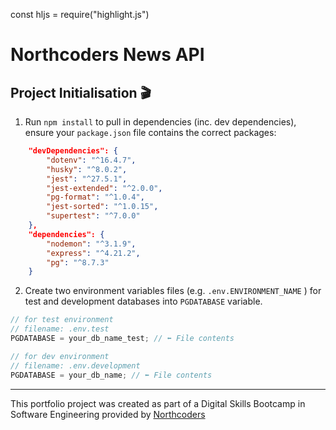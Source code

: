 const hljs = require("highlight.js")

# Northcoders News API

## Project Initialisation :clapper:

1. Run `npm install` to pull in dependencies (inc. dev dependencies), ensure your `package.json` file contains the correct packages:

```json
    "devDependencies": {
        "dotenv": "^16.4.7",
        "husky": "^8.0.2",
        "jest": "^27.5.1",
        "jest-extended": "^2.0.0",
        "pg-format": "^1.0.4",
        "jest-sorted": "^1.0.15",
        "supertest": "^7.0.0"
    },
    "dependencies": {
        "nodemon": "^3.1.9",
        "express": "^4.21.2",
        "pg": "^8.7.3"
    }
```

2. Create two environment variables files (e.g. `.env.ENVIRONMENT_NAME` ) for test and development databases into `PGDATABASE` variable.

```js
// for test environment
// filename: .env.test
PGDATABASE = your_db_name_test; // ⬅️ File contents

// for dev environment
// filename: .env.development
PGDATABASE = your_db_name; // ⬅️ File contents
```

---

This portfolio project was created as part of a Digital Skills Bootcamp in Software Engineering provided by [Northcoders](https://northcoders.com/)
